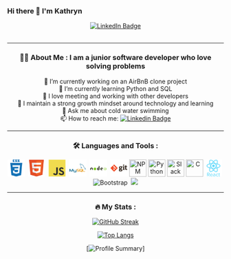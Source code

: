 ### Hi there 👋 I'm Kathryn

<div id="header" align="center">
  <!-- <img src="header.png" /> -->
  <div id="badges">
  <a href="https://www.linkedin.com/in/kathryn-kelly-7b10b3243/">
    <img src="https://img.shields.io/badge/LinkedIn-blue?style=for-the-badge&logo=linkedin&logoColor=white" alt="LinkedIn Badge"/>
  </a>
</div>
<img src="https://komarev.com/ghpvc/?username=Kathryn8&style=flat-square&color=blue" alt=""/>


---

### :woman_technologist: About Me : I am a junior software developer who love solving problems
🔭 I’m currently working on an AirBnB clone project\
🌱 I’m currently learning Python and SQL\
👯 I love meeting and working with other developers\
🤔 I maintain a strong growth mindset around technology and learning\
💬 Ask me about cold water swimming\
📫 How to reach me: [![Linkedin Badge](https://img.shields.io/badge/-Kathryn-blue?style=flat&logo=Linkedin&logoColor=white)](https://www.linkedin.com/in/kathryn-kelly-7b10b3243/)

---

### :hammer_and_wrench: Languages and Tools :
<div>
  <img src="https://github.com/devicons/devicon/blob/master/icons/css3/css3-plain-wordmark.svg"  title="CSS3" alt="CSS" width="40" height="40"/>&nbsp;
  <img src="https://github.com/devicons/devicon/blob/master/icons/html5/html5-original.svg" title="HTML5" alt="HTML" width="40" height="40"/>&nbsp;
  <img src="https://github.com/devicons/devicon/blob/master/icons/javascript/javascript-original.svg" title="JavaScript" alt="JavaScript" width="40" height="40"/>&nbsp;
  <img src="https://github.com/devicons/devicon/blob/master/icons/mysql/mysql-original-wordmark.svg" title="MySQL"  alt="MySQL" width="40" height="40"/>&nbsp;
  <img src="https://github.com/devicons/devicon/blob/master/icons/nodejs/nodejs-original-wordmark.svg" title="NodeJS" alt="NodeJS" width="40" height="40"/>&nbsp;
  <img src="https://github.com/devicons/devicon/blob/master/icons/git/git-original-wordmark.svg" title="Git" **alt="Git" width="40" height="40"/>
  <img src="https://cdn.jsdelivr.net/gh/devicons/devicon/icons/npm/npm-original-wordmark.svg" title="NPM" **alt="NPM i" width="40" height="40"/> 
  <img src="https://cdn.jsdelivr.net/gh/devicons/devicon/icons/python/python-original.svg" title="Python" **alt="Python" width="40" height="40"/>
  <img src="https://cdn.jsdelivr.net/gh/devicons/devicon/icons/slack/slack-original.svg" title="Slack" **alt="Slack" width="40" height="40"/>
 <img src="https://cdn.jsdelivr.net/gh/devicons/devicon/icons/c/c-original.svg" title="C" **alt="C" width="40" height="40"/>
    <img src="https://github.com/devicons/devicon/blob/master/icons/react/react-original-wordmark.svg" title="React" alt="React" width="40" height="40"/>&nbsp;
  <img src="https://cdn.jsdelivr.net/gh/devicons/devicon/icons/bootstrap/bootstrap-original-wordmark.svg" title="Bootstrap" alt="Bootstrap" width="40" height="40"/>&nbsp;
  <img src="https://cdn.jsdelivr.net/gh/devicons/devicon/icons/flask/flask-original.svg" />
          
</div>

---

### :fire: My Stats : 

[![GitHub Streak](http://github-readme-streak-stats.herokuapp.com?user=Kathryn8&theme=dracula)](https://git.io/streak-stats)

[![Top Langs](https://github-readme-stats.vercel.app/api/top-langs/?username=Kathryn8&layout=compact&theme=dracula)](https://github.com/anuraghazra/github-readme-stats)

[![Profile Summary](https://github-profile-summary-cards.vercel.app/api/cards/profile-details?username=Kathryn8&theme=dracula)]


